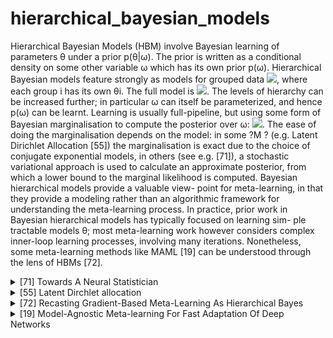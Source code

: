 # hierarchical_bayesian_models
Hierarchical Bayesian Models (HBM) involve Bayesian learning of parameters θ under a prior p(θ|ω). 
The prior is written as a conditional density on some other variable ω which has its own prior p(ω). 
Hierarchical Bayesian models feature strongly as models for grouped data <img src="https://render.githubusercontent.com/render/math?math=\mathcal{D} = {\mathcal{D}_i|i = 1, 2, . . . ,M}">, where each group i has its own θi. The full model is
<img src="https://render.githubusercontent.com/render/math?math=\left[\prod_{i=1}^{M} p\left(\mathcal{D}_{i} | \theta_{i}\right) p\left(\theta_{i} | \omega\right)\right] p(\omega)">.
The levels of hierarchy can be increased further; in particular ω can itself be parameterized, and hence p(ω) can
 be learnt. Learning is usually full-pipeline, but using some form
of Bayesian marginalisation to compute the posterior over ω: <img src="https://render.githubusercontent.com/render/math?math=\omega: P(\omega | \mathcal{D}) \sim p(\omega) \prod_{i=1}^{M} \int d \theta_{i} p\left(\mathcal{D}_{i} | \theta_{i}\right) p\left(\theta_{i} | \omega\right)">. The ease of
doing the marginalisation depends on the model: in some
?M ?
(e.g. Latent Dirichlet Allocation [55]) the marginalisation is exact due to the choice of conjugate exponential models, in others (see e.g. [71]), a stochastic variational approach is used to calculate an approximate posterior, from which a lower bound to the marginal likelihood is computed.
Bayesian hierarchical models provide a valuable view-
point for meta-learning, in that they provide a modeling rather than an algorithmic framework for understanding the meta-learning process. In practice, prior work in Bayesian hierarchical models has typically focused on learning sim- ple tractable models θ; most meta-learning work however considers complex inner-loop learning processes, involving many iterations. Nonetheless, some meta-learning methods like MAML [19] can be understood through the lens of HBMs [72].
<!-- REFERENCE -->


<details>
<summary>[71] Towards A Neural Statistician</summary>
<br>
<!-- (towards_a_neural_statistician.md) -->

# towards_a_neural_statistician.md

<!-- REFERENCE -->


[Towards A Neural Statistician](../papers/towards_a_neural_statistician.md)

</details>



<details>
<summary>[55] Latent Dirchlet allocation</summary>
<br>
<!-- (latent_dirchlet_allocation.md) -->

# latent_dirchlet_allocation.md

<!-- REFERENCE -->


[Latent Dirchlet allocation](../papers/latent_dirchlet_allocation.md)

</details>



<details>
<summary>[72] Recasting Gradient-Based Meta-Learning As Hierarchical Bayes</summary>
<br>
<!-- (recasting_gradient_based_meta_learning_as_hierarchical_bayes.md) -->

# recasting_gradient_based_meta_learning_as_hierarchical_bayes.md

<!-- REFERENCE -->


[Recasting Gradient-Based Meta-Learning As Hierarchical Bayes](../papers/recasting_gradient_based_meta_learning_as_hierarchical_bayes.md)

</details>



<details>
<summary>[19] Model-Agnostic Meta-learning For Fast Adaptation Of Deep Networks</summary>
<br>
<!-- (model_agnostic_meta_learning_for_fast_adaptation_of_deep_networks.md) -->

# model_agnostic_meta_learning_for_fast_adaptation_of_deep_networks.md

<!-- REFERENCE -->


[Model-Agnostic Meta-learning For Fast Adaptation Of Deep Networks](../papers/model_agnostic_meta_learning_for_fast_adaptation_of_deep_networks.md)

</details>

